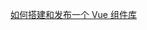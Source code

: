 [如何搭建和发布一个 Vue 组件库](https://chinese.freecodecamp.org/news/how-to-create-and-publish-a-vue-component-library/)

